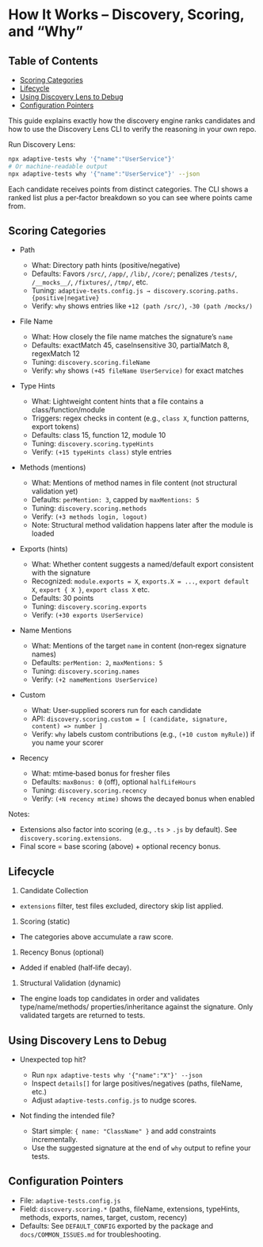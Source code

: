 # How It Works – Discovery, Scoring, and “Why”

## Table of Contents

- [Scoring Categories](#scoring-categories)
- [Lifecycle](#lifecycle)
- [Using Discovery Lens to Debug](#using-discovery-lens-to-debug)
- [Configuration Pointers](#configuration-pointers)

This guide explains exactly how the discovery engine ranks candidates and how to
use the Discovery Lens CLI to verify the reasoning in your own repo.

Run Discovery Lens:

```bash
npx adaptive-tests why '{"name":"UserService"}'
# Or machine‑readable output
npx adaptive-tests why '{"name":"UserService"}' --json
```

Each candidate receives points from distinct categories. The CLI shows a
ranked list plus a per‑factor breakdown so you can see where points came from.

## Scoring Categories

- Path
  - What: Directory path hints (positive/negative)
  - Defaults: Favors `/src/`, `/app/`, `/lib/`, `/core/`; penalizes `/tests/`,
    `/__mocks__/`, `/fixtures/`, `/tmp/`, etc.
  - Tuning: `adaptive-tests.config.js → discovery.scoring.paths.{positive|negative}`
  - Verify: `why` shows entries like `+12 (path /src/)`, `-30 (path /mocks/)`

- File Name
  - What: How closely the file name matches the signature’s `name`
  - Defaults: exactMatch 45, caseInsensitive 30, partialMatch 8, regexMatch 12
  - Tuning: `discovery.scoring.fileName`
  - Verify: `why` shows `(+45 fileName UserService)` for exact matches

- Type Hints
  - What: Lightweight content hints that a file contains a class/function/module
  - Triggers: regex checks in content (e.g., `class X`, function patterns, export tokens)
  - Defaults: class 15, function 12, module 10
  - Tuning: `discovery.scoring.typeHints`
  - Verify: `(+15 typeHints class)` style entries

- Methods (mentions)
  - What: Mentions of method names in file content (not structural validation yet)
  - Defaults: `perMention: 3`, capped by `maxMentions: 5`
  - Tuning: `discovery.scoring.methods`
  - Verify: `(+3 methods login, logout)`
  - Note: Structural method validation happens later after the module is loaded

- Exports (hints)
  - What: Whether content suggests a named/default export consistent with the signature
  - Recognized: `module.exports = X`, `exports.X = ...`, `export default X`,
    `export { X }`, `export class X` etc.
  - Defaults: 30 points
  - Tuning: `discovery.scoring.exports`
  - Verify: `(+30 exports UserService)`

- Name Mentions
  - What: Mentions of the target `name` in content (non‑regex signature names)
  - Defaults: `perMention: 2`, `maxMentions: 5`
  - Tuning: `discovery.scoring.names`
  - Verify: `(+2 nameMentions UserService)`

- Custom
  - What: User‑supplied scorers run for each candidate
  - API: `discovery.scoring.custom = [ (candidate, signature, content) => number ]`
  - Verify: `why` labels custom contributions (e.g., `(+10 custom myRule)`) if you name your scorer

- Recency
  - What: mtime‑based bonus for fresher files
  - Defaults: `maxBonus: 0` (off), optional `halfLifeHours`
  - Tuning: `discovery.scoring.recency`
  - Verify: `(+N recency mtime)` shows the decayed bonus when enabled

Notes:

- Extensions also factor into scoring (e.g., `.ts` > `.js` by default). See
  `discovery.scoring.extensions`.
- Final score = base scoring (above) + optional recency bonus.

## Lifecycle

1. Candidate Collection

- `extensions` filter, test files excluded, directory skip list applied.

1. Scoring (static)

- The categories above accumulate a raw score.

1. Recency Bonus (optional)

- Added if enabled (half‑life decay).

1. Structural Validation (dynamic)

- The engine loads top candidates in order and validates type/name/methods/
  properties/inheritance against the signature. Only validated targets are
  returned to tests.

## Using Discovery Lens to Debug

- Unexpected top hit?
  - Run `npx adaptive-tests why '{"name":"X"}' --json`
  - Inspect `details[]` for large positives/negatives (paths, fileName, etc.)
  - Adjust `adaptive-tests.config.js` to nudge scores.

- Not finding the intended file?
  - Start simple: `{ name: "ClassName" }` and add constraints incrementally.
  - Use the suggested signature at the end of `why` output to refine your tests.

## Configuration Pointers

- File: `adaptive-tests.config.js`
- Field: `discovery.scoring.*` (paths, fileName, extensions, typeHints, methods,
  exports, names, target, custom, recency)
- Defaults: See `DEFAULT_CONFIG` exported by the package and `docs/COMMON_ISSUES.md` for troubleshooting.
